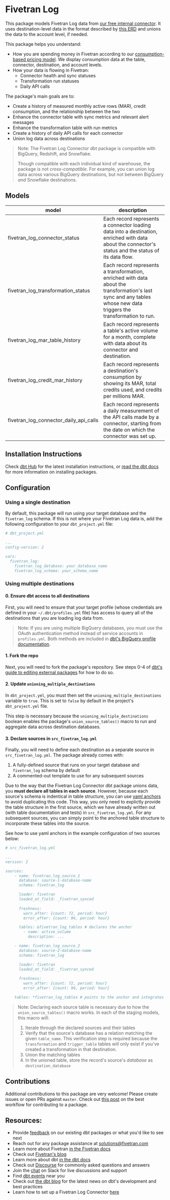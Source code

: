 # Fivetran Log 

This package models Fivetran Log data from [our free internal connector](https://fivetran.com/docs/logs/fivetran-log). It uses destination-level data in the format described by [this ERD](https://docs.google.com/presentation/d/1lny-kFwJIvOCbKky3PEvEQas4oaHVVTahj3OTRONpu8/?usp=sharing) and unions the data to the account level, if needed.

This package helps you understand:
* How you are spending money in Fivetran according to our [consumption-based pricing model](https://fivetran.com/docs/getting-started/consumption-based-pricing). We display consumption data at the table, connector, destination, and account levels.
* How your data is flowing in Fivetran:
    * Connector health and sync statuses
    * Transformation run statuses
    * Daily API calls

The package's main goals are to:
* Create a history of measured monthly active rows (MAR), credit consumption, and the relationship between the two
* Enhance the connector table with sync metrics and relevant alert messages
* Enhance the transformation table with run metrics
* Create a history of daily API calls for each connector
* Union log data across destinations

> Note: The Fivetran Log Connector dbt package is compatible with BigQuery, Redshift, and Snowflake.
>
> Though compatible with each individual kind of warehouse, the package is not *cross-compatible*. For example, you can union log data across various BigQuery destinations, but not between BigQuery *and* Snowflake destinations.

## Models

| **model**                  | **description**                                                                                                                                               |
| -------------------------- | ------------------------------------------------------------------------------------------------------------------------------------------------------------- |
| fivetran\_log\_connector\_status        | Each record represents a connector loading data into a destination, enriched with data about the connector's status and the status of its data flow.                                          |
| fivetran\_log\_transformation\_status     | Each record represents a transformation, enriched with data about the transformation's last sync and any tables whose new data triggers the transformation to run. |
| fivetran\_log\_mar\_table\_history     | Each record represents a table's active volume for a month, complete with data about its connector and destination.                             |
| fivetran\_log\_credit\_mar\_history    | Each record represents a destination's consumption by showing its MAR, total credits used, and credits per millions MAR.                             |
| fivetran\_log\_connector\_daily_api\_calls    | Each record represents a daily measurement of the API calls made by a connector, starting from the date on which the connector was set up.                            |


## Installation Instructions
Check [dbt Hub](https://hub.getdbt.com/) for the latest installation instructions, or [read the dbt docs](https://docs.getdbt.com/docs/package-management) for more information on installing packages.

## Configuration
### Using a single destination 
By default, this package will run using your target database and the `fivetran_log` schema. If this is not where your Fivetran Log data is, add the following configuration to your `dbt_project.yml` file:

```yml
# dbt_project.yml

...
config-version: 2

vars:
  fivetran_log:
    fivetran_log_database: your_database_name
    fivetran_log_schema: your_schema_name 
```

### Using multiple destinations 
#### 0. Ensure dbt access to all destinations
First, you will need to ensure that your target profile (whose credentials are defined in your `~/.dbt/profiles.yml` file) has access to query all of the destinations that you are loading log data from.

> Note: If you are using multiple BigQuery databases, you must use the OAuth authentication method instead of service accounts in `profiles.yml`. Both methods are included in [dbt's BigQuery profile documentation](https://docs.getdbt.com/reference/warehouse-profiles/bigquery-profile).

#### 1. Fork the repo
Next, you will need to fork the package's repository. See steps 0-4 of [dbt's guide to editing external packages](https://discourse.getdbt.com/t/contributing-to-an-external-dbt-package/657) for how to do so.

#### 2. Update `unioning_multiple_destinations`
In `dbt_project.yml`, you must then set the `unioning_multiple_destinations` variable to `true`. This is set to `false` by default in the project's `dbt_project.yml` file.

This step is necessary because the `unioning_multiple_destinations` boolean enables the package's `union_source_tables()` macro to run and aggregate data across destination databases.

#### 3. Declare sources in `src_fivetran_log.yml`
Finally, you will need to define each destination as a separate source in `src_fivetran_log.yml`. The package already comes with:
1. A fully-defined source that runs on your target database and `fivetran_log` schema by default
2. A commented-out template to use for any subsequent sources

Due to the way that the Fivetran Log Connector dbt package unions data, you **must declare all tables in each source**. However, because each source's schema is indentical in table structure, you can use [yaml anchors](https://support.atlassian.com/bitbucket-cloud/docs/yaml-anchors/) to avoid duplicating this code. This way, you only need to explictly provide the table structure in the first source, which we have already written out (with table documentation and tests) in `src_fivetran_log.yml`. For any subsequent sources, you can simply point to the anchored table structure to incorporate these tables into the source.

See how to use yaml anchors in the example configuration of two sources below:

```yml
# src_fivetran_log.yml

...
version: 2

sources: 
    - name: fivetran_log_source_1
      database: source-1-database-name
      schema: fivetran_log

      loader: fivetran
      loaded_at_field: _fivetran_synced
      
      freshness:
        warn_after: {count: 72, period: hour}
        error_after: {count: 96, period: hour}

      tables: &fivetran_log_tables # declares the anchor
        - name: active_volume 
          description: ... 

    - name: fivetran_log_source_2
      database: source-2-database-name
      schema: fivetran_log

      loader: fivetran
      loaded_at_field: _fivetran_synced
      
      freshness:
        warn_after: {count: 72, period: hour}
        error_after: {count: 96, period: hour}

    tables: *fivetran_log_tables # points to the anchor and integrates its table structure

```


> Note: Declaring each source table is necessary due to how the `union_source_tables()` macro works. In each of the staging models, this macro will:
> 1. Iterate through the declared sources and their tables
> 2. Verify that the source's database has a relation matching the given `table_name`. This verification step is required because the `transformation` and `trigger_table` tables will only exist if you've created a transformation in that destination.
> 3. Union the matching tables
> 4. In the unioned table, store the record's source's *database* as `destination_database`

## Contributions
Additional contributions to this package are very welcome! Please create issues
or open PRs against `master`. Check out 
[this post](https://discourse.getdbt.com/t/contributing-to-a-dbt-package/657) 
on the best workflow for contributing to a package.

## Resources:
- Provide [feedback](https://www.surveymonkey.com/r/DQ7K7WW) on our existing dbt packages or what you'd like to see next
- Reach out for any package assistance at solutions@fivetran.com
- Learn more about Fivetran [in the Fivetran docs](https://fivetran.com/docs)
- Check out [Fivetran's blog](https://fivetran.com/blog)
- Learn more about dbt [in the dbt docs](https://docs.getdbt.com/docs/introduction)
- Check out [Discourse](https://discourse.getdbt.com/) for commonly asked questions and answers
- Join the [chat](http://slack.getdbt.com/) on Slack for live discussions and support
- Find [dbt events](https://events.getdbt.com) near you
- Check out [the dbt blog](https://blog.getdbt.com/) for the latest news on dbt's development and best practices
- Learn how to set up a Fivetran Log Connector [here](https://fivetran.com/docs/logs/fivetran-log/setup-guide)
